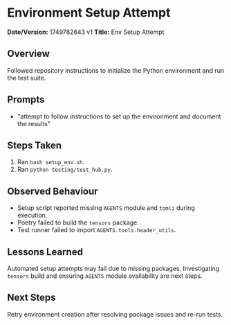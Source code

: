 # Environment Setup Attempt

**Date/Version:** 1749782643 v1
**Title:** Env Setup Attempt

## Overview
Followed repository instructions to initialize the Python environment and run the test suite.

## Prompts
- "attempt to follow instructions to set up the environment and document the results"

## Steps Taken
1. Ran `bash setup_env.sh`.
2. Ran `python testing/test_hub.py`.

## Observed Behaviour
- Setup script reported missing `AGENTS` module and `tomli` during execution.
- Poetry failed to build the `tensors` package.
- Test runner failed to import `AGENTS.tools.header_utils`.

## Lessons Learned
Automated setup attempts may fail due to missing packages. Investigating `tensors` build and ensuring `AGENTS` module availability are next steps.

## Next Steps
Retry environment creation after resolving package issues and re-run tests.
